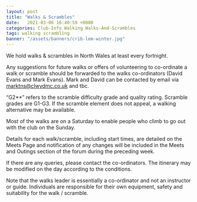 ```yaml
---
layout: post
title: "Walks & Scrambles"
date:   2021-03-06 16:40:59 +0000
categories: Club-Info Walking Walks-And-Scrambles
tags: walking scrambling
banner: "/assets/banners/crib-lem-winter.jpg"
---
```


We hold walks & scrambles in North Wales at least every fortnight.

Any suggestions for future walks or offers of volunteering to co-ordinate a walk or scramble should be forwarded to the walks co-ordinators (David Evans and Mark Evans). Mark and David can be contacted by email via marktns@clwydmc.co.uk and tbc.

“G2**” refers to the scramble difficulty grade and quality rating. Scramble grades are G1-G3. If the scramble element does not appeal, a walking alternative may be available.

Most of the walks are on a Saturday to enable people who climb to go out with the club on the Sunday.

Details for each walk/scramble, including start times, are detailed on the Meets Page and notification of any changes will be included in the Meets and Outings section of the forum during the preceding week.

If there are any queries, please contact the co-ordinators. The itinerary may be modified on the day according to the conditions.

Note that the walks leader is essentially a co-ordinator and not an instructor or guide. Individuals are responsible for their own equipment, safety and suitability for the walk / scramble.
